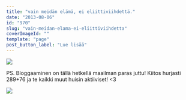 ```yaml
---
title: "vain meidän elämä, ei eliittiviihdettä."
date: "2013-08-06"
id: "970"
slug: "vain-meidan-elama-ei-eliittiviihdetta"
coverImageId: ""
template: "page"
post_button_label: "Lue lisää"
---
```


[![](images/IMG_1452b_.png)](http://2.bp.blogspot.com/-exr5qT9aDjo/UgDHmss0lQI/AAAAAAAAGhw/TD-19lyvLPE/s1600/IMG_1452b_.png)

  

PS. Bloggaaminen on tällä hetkellä maailman paras juttu! Kiitos hurjasti 289+76 ja te kaikki muut huisin aktiiviset! <3

  
  

[![](images/ak.png)](http://2.bp.blogspot.com/-ZXG69YY_XBE/UgDKWN9ax8I/AAAAAAAAGiA/WOnJVq3C5TE/s1600/ak.png)
